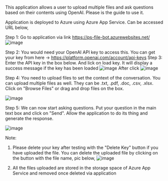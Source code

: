 This application allows a user to upload multiple files and ask questions based on their contents using OpenAI. Please is the guide to use it.

Application is deployed to Azure using Azure App Service. Can be accessed URL below,

Step 1: Go to application via link  https://ps-file-bot.azurewebsites.net/	
![image](https://github.com/m-o-w/ps-filebot/assets/11540681/76397884-054c-4e14-b07f-dd606d4d808e)

Step 2: You would need your OpenAI API key to access this. You can get your key from here -> https://platform.openai.com/account/api-keys
Step 3: Enter the API key in the box below. And lick on load key. It will display a success message if the key has been loaded
![image](https://github.com/m-o-w/ps-filebot/assets/11540681/edb44bd5-3714-4ff5-a657-82827e3d6448)
After click
![image](https://github.com/m-o-w/ps-filebot/assets/11540681/b96fb462-b79e-40f7-8aed-630ae41a8ad9)
	
Step 4: You need to upload files to set the context of the conversation. You can upload multiple files as well. They can be .txt, .pdf, .doc, .csv, .xlsx. Click on "Browse Files" or drag and drop files on the box.

![image](https://github.com/m-o-w/ps-filebot/assets/11540681/54a06d0b-6920-4e2f-88cf-182c0889182a)

Step 5: We can now start asking questions.  Put your question in the main text box and click on "Send". Allow the application to do its thing and generate the response.

![image](https://github.com/m-o-w/ps-filebot/assets/11540681/e77be968-25c4-465f-806f-f92f56f12b24)
	
Note: 
1. Please delete your key after testing with the "Delete Key" button if you have uploaded the file. You can delete the uploaded file by clicking on the button with the file name, pic below,
![image](https://github.com/m-o-w/ps-filebot/assets/11540681/71583a6a-274b-4fe3-bfc1-aacfa0592be2)

2. All the files uploaded are stored in the storage space of Azure App Service and removed once deleted via application
